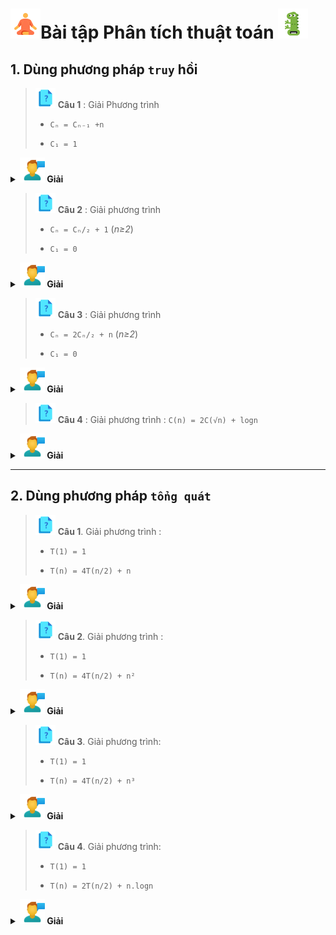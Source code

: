 # ![icons8gurupng](https://raw.githubusercontent.com/Zenfection/Image/master/2021/03/21-18-12-52-icons8-guru.png)Bài tập Phân tích thuật toán ![icons8-1_cute.png](https://raw.githubusercontent.com/Zenfection/Image/master/2021/05/10-13-18-59-icons8-1_cute.png)

## 1. Dùng phương pháp `truy` hồi

>  ![icons8-questions.png](https://raw.githubusercontent.com/Zenfection/Image/master/2021/05/11-10-40-27-icons8-questions.png) **Câu 1**  : Giải Phương trình 
> 
> - `Cₙ = Cₙ₋₁ +n` 
> 
> - `C₁ = 1`

<details>
<summary><b><img src="https://raw.githubusercontent.com/Zenfection/Image/master/2021/03/08-16-44-05-icons8-consultation.png" width ="40"> Giải</b></summary>

<br>

`Cₙ = Cₙ₋₁ + n` 

      `= Cₙ₋₂ + (n-1) + n` 

      `= Cₙ₋₃ + (n-2) + (n-1) + n`    

....

      `= C₁ + 2 +...+ (n-2) + (n-1) + n`

      `= 1 + 2+...+(n-1)+n`

      `= n(n+1)/2`

      `= n²/2`

==> `O(n) = n²/2`

---

</details>

> ![icons8questionspng](https://raw.githubusercontent.com/Zenfection/Image/master/2021/05/11-10-40-27-icons8-questions.png) **Câu 2** : Giải phương trình
> 
> - `Cₙ = Cₙ/₂ + 1` (*n≥2*)
> 
> - `C₁ = 0`

<details>
<summary><b><img src="https://raw.githubusercontent.com/Zenfection/Image/master/2021/03/08-16-44-05-icons8-consultation.png" width ="40"> Giải</b></summary>

<br>

Đặt `n = 2ᵏ`

`C(2ᵏ) = C(2ᵏ⁻¹) + 1`

            `= C(ᵏ⁻²) + 2`  

            `= C(ᵏ⁻³) + 3`

...

`Cₙ = k = logn`

`Cₙ ≈ logn`

==> `O(n) = logn`

---

</details>

> ![icons8questionspng](https://raw.githubusercontent.com/Zenfection/Image/master/2021/05/11-10-40-27-icons8-questions.png) **Câu 3** : Giải phương trình
> 
> - `Cₙ = 2Cₙ/₂ + n` (*n≥2*)
> 
> - `C₁ = 0`

<details>
<summary><b><img src="https://raw.githubusercontent.com/Zenfection/Image/master/2021/03/08-16-44-05-icons8-consultation.png" width ="40"> Giải</b></summary>

<br>

Đặt `n = 2ᵏ`

`C(2ᵏ)    = 2C(2ᵏ⁻¹) + 2ᵏ`

`C(2ᵏ)/2ᵏ = 2C(2ᵏ⁻¹) + 2ᵏ`

                  `= C(2ᵏ⁻¹)/2ᵏ⁻¹ + 1`

                  `= C(2ᵏ⁻²)/2ᵏ⁻² + 2`

...

                  `= k`

==> `C(2ᵏ) = k.2ᵏ`

==> `Cₙ = nlogn`

==> `O(n) = nlogn`

---

</details>

> ![icons8questionspng](https://raw.githubusercontent.com/Zenfection/Image/master/2021/05/11-10-40-27-icons8-questions.png) **Câu 4** : Giải phương trình : `C(n) = 2C(√n) + logn`

<details>
<summary><b><img src="https://raw.githubusercontent.com/Zenfection/Image/master/2021/03/08-16-44-05-icons8-consultation.png" width ="40"> Giải</b></summary>

<br>

Đặt `k = logn` ==> `n = 2ᵏ`

`C(2ᵏ) = 2(2ᵏ/²) + k`

Đặt `S(k) = C(2ᵏ)`

`S(k) = 2S(k/2) + k`  

          `= k.logk`

`C(n) = logn.log(logn)`

==> `O(n) = logn.log(logn)`

---

</details>

---

## 2. Dùng phương pháp `tổng quát`

> ![icons8questionspng](https://raw.githubusercontent.com/Zenfection/Image/master/2021/05/11-10-40-27-icons8-questions.png) **Câu 1**. Giải phương trình : 
> 
> - `T(1) = 1`
> 
> - `T(n) = 4T(n/2) + n`

<details>
<summary><b><img src="https://raw.githubusercontent.com/Zenfection/Image/master/2021/03/08-16-44-05-icons8-consultation.png" width ="40"> Giải</b></summary>

<br>

- Phương trình trên có dạng `tổng quát`

- `d(n) = n` là **hàm nhân**
  
  - `a` = 4
  
  - `b` = 2 
    
    ==> `d(b)` =  `d(2)` = 2 
    
    ==> `a` > `d(b)`

==> Sử dụng công thức `T(n)` = <img title="" src="https://raw.githubusercontent.com/Zenfection/Image/master/2021/05/11-11-44-45-Screen%20Shot%202021-05-11%20at%2011.44.37.png" alt="Screen Shot 20210511 at 114437png" width="62"> = `O(n²)`

---

</details>

> ![icons8questionspng](https://raw.githubusercontent.com/Zenfection/Image/master/2021/05/11-10-40-27-icons8-questions.png) **Câu 2**. Giải phương trình : 
> 
> - `T(1) = 1`
> 
> - `T(n) = 4T(n/2) + n²`

<details>
<summary><b><img src="https://raw.githubusercontent.com/Zenfection/Image/master/2021/03/08-16-44-05-icons8-consultation.png" width ="40"> Giải</b></summary>

<br>

- Phương trình trên có dạng `tổng quát`

- `d(n) = n²` là **hàm nhân**
  
  - `a` = 4
  
  - `b` = 2
    
    ==> `d(b)` = `d(2)` = 2² = 4
    
    ==> `a` = `d(b)` 

==> Sử dụng công thức `T(n)` = <img title="" src="https://raw.githubusercontent.com/Zenfection/Image/master/2021/05/11-11-46-18-Screen%20Shot%202021-05-11%20at%2011.46.01.png" alt="Screen Shot 2021-05-11 at 11.46.01.png" width="104"> = `O(n².logn)`

---

</details>

> ![icons8questionspng](https://raw.githubusercontent.com/Zenfection/Image/master/2021/05/11-10-40-27-icons8-questions.png) **Câu 3**. Giải phương trình:
> 
> - `T(1) = 1`
> 
> - `T(n) = 4T(n/2) + n³`

<details>
<summary><b><img src="https://raw.githubusercontent.com/Zenfection/Image/master/2021/03/08-16-44-05-icons8-consultation.png" width ="40"> Giải</b></summary>

<br>

- Phương trình trên có dạng `tổng quát`

- `d(n) = n³` là **hàm nhân**
  
  - `a` = 4
  
  - `b` = 2
    
    ==> `d(b)` = `d(2)` = 2³ = 8
    
    ==> `a` < `d(b)`

==> Sử dụng công thức `T(n)` = <img src="https://raw.githubusercontent.com/Zenfection/Image/master/2021/05/11-11-45-22-Screen%20Shot%202021-05-11%20at%2011.45.20.png" title="" alt="Screen Shot 2021-05-11 at 11.45.20.png" width="81"> = `O(n³)`

---

</details>

> ![icons8questionspng](https://raw.githubusercontent.com/Zenfection/Image/master/2021/05/11-10-40-27-icons8-questions.png) **Câu 4**. Giải phương trình:
> 
> - `T(1) = 1`
> 
> - `T(n) = 2T(n/2) + n.logn`

<details>
<summary><b><img src="https://raw.githubusercontent.com/Zenfection/Image/master/2021/03/08-16-44-05-icons8-consultation.png" width ="40"> Giải</b></summary>

<br>

- Phương trình trên là dạng `tổng quát`
  
  - `a` = 2
  
  - `b` = 2

- `d(n) = n.logn` **không** phải là **hàm nhân**
  
  - **Nghiệm thuần nhất** : `nˡᵒᵍᵇ⁽ᵃ⁾` = `n`
  
  - **Nghiệm riêng** : <img title="" src="https://raw.githubusercontent.com/Zenfection/Image/master/2021/05/11-13-13-21-Screen%20Shot%202021-05-11%20at%2013.13.08.png" alt="Screen Shot 2021-05-11 at 13.13.08.png" width="108">  = <img src="https://raw.githubusercontent.com/Zenfection/Image/master/2021/05/11-13-20-33-Screen%20Shot%202021-05-11%20at%2013.20.21.png" title="" alt="Screen Shot 2021-05-11 at 13.20.21.png" width="132">
    
    = <img title="" src="https://raw.githubusercontent.com/Zenfection/Image/master/2021/05/11-13-21-15-Screen%20Shot%202021-05-11%20at%2013.20.58.png" alt="Screen Shot 2021-05-11 at 13.20.58.png" width="84"> = <img src="https://raw.githubusercontent.com/Zenfection/Image/master/2021/05/11-13-21-44-Screen%20Shot%202021-05-11%20at%2013.21.06.png" title="" alt="Screen Shot 2021-05-11 at 13.21.06.png" width="95">
    
    = `O(2ᵏ.n²)`
    
    ==> Theo cách giải đệ quy tổng quát : `b = nᵏ` nên `k = logᵦn` và `k = logn`
    
    ==> Nghiện riêng : `O(n².logn)`

==> `nghiệm riêng` > `nghiệm thuần nhất`

==> `T(n) = O(n².logn)`

---

</details>